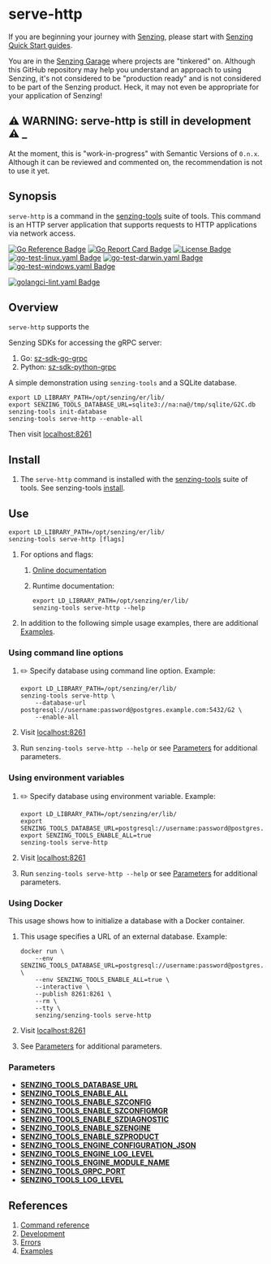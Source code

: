 # serve-http

If you are beginning your journey with [Senzing],
please start with [Senzing Quick Start guides].

You are in the [Senzing Garage] where projects are "tinkered" on.
Although this GitHub repository may help you understand an approach to using Senzing,
it's not considered to be "production ready" and is not considered to be part of the Senzing product.
Heck, it may not even be appropriate for your application of Senzing!

## :warning: WARNING: serve-http is still in development :warning: _

At the moment, this is "work-in-progress" with Semantic Versions of `0.n.x`.
Although it can be reviewed and commented on,
the recommendation is not to use it yet.

## Synopsis

`serve-http` is a command in the [senzing-tools] suite of tools.
This command is an
HTTP server application that supports requests to HTTP applications via network access.

[![Go Reference Badge]][Package reference]
[![Go Report Card Badge]][Go Report Card]
[![License Badge]][License]
[![go-test-linux.yaml Badge]][go-test-linux.yaml]
[![go-test-darwin.yaml Badge]][go-test-darwin.yaml]
[![go-test-windows.yaml Badge]][go-test-windows.yaml]

[![golangci-lint.yaml Badge]][golangci-lint.yaml]

## Overview

`serve-http` supports the

Senzing SDKs for accessing the gRPC server:

1. Go: [sz-sdk-go-grpc]
1. Python: [sz-sdk-python-grpc]

A simple demonstration using `senzing-tools` and a SQLite database.

```console
export LD_LIBRARY_PATH=/opt/senzing/er/lib/
export SENZING_TOOLS_DATABASE_URL=sqlite3://na:na@/tmp/sqlite/G2C.db
senzing-tools init-database
senzing-tools serve-http --enable-all

```

Then visit [localhost:8261]

## Install

1. The `serve-http` command is installed with the [senzing-tools] suite of tools.
   See senzing-tools [install].

## Use

```console
export LD_LIBRARY_PATH=/opt/senzing/er/lib/
senzing-tools serve-http [flags]
```

1. For options and flags:
    1. [Online documentation]
    1. Runtime documentation:

        ```console
        export LD_LIBRARY_PATH=/opt/senzing/er/lib/
        senzing-tools serve-http --help
        ```

1. In addition to the following simple usage examples, there are additional [Examples].

### Using command line options

1. :pencil2: Specify database using command line option.
   Example:

    ```console
    export LD_LIBRARY_PATH=/opt/senzing/er/lib/
    senzing-tools serve-http \
        --database-url postgresql://username:password@postgres.example.com:5432/G2 \
        --enable-all

    ```

1. Visit [localhost:8261]
1. Run `senzing-tools serve-http --help` or see [Parameters] for additional parameters.

### Using environment variables

1. :pencil2: Specify database using environment variable.
   Example:

    ```console
    export LD_LIBRARY_PATH=/opt/senzing/er/lib/
    export SENZING_TOOLS_DATABASE_URL=postgresql://username:password@postgres.example.com:5432/G2
    export SENZING_TOOLS_ENABLE_ALL=true
    senzing-tools serve-http
    ```

1. Visit [localhost:8261]
1. Run `senzing-tools serve-http --help` or see [Parameters] for additional parameters.

### Using Docker

This usage shows how to initialize a database with a Docker container.

1. This usage specifies a URL of an external database.
   Example:

    ```console
    docker run \
        --env SENZING_TOOLS_DATABASE_URL=postgresql://username:password@postgres.example.com:5432/G2 \
        --env SENZING_TOOLS_ENABLE_ALL=true \
        --interactive \
        --publish 8261:8261 \
        --rm \
        --tty \
        senzing/senzing-tools serve-http

    ```

1. Visit [localhost:8261]
1. See [Parameters] for additional parameters.

### Parameters

- **[SENZING_TOOLS_DATABASE_URL]**
- **[SENZING_TOOLS_ENABLE_ALL]**
- **[SENZING_TOOLS_ENABLE_SZCONFIG]**
- **[SENZING_TOOLS_ENABLE_SZCONFIGMGR]**
- **[SENZING_TOOLS_ENABLE_SZDIAGNOSTIC]**
- **[SENZING_TOOLS_ENABLE_SZENGINE]**
- **[SENZING_TOOLS_ENABLE_SZPRODUCT]**
- **[SENZING_TOOLS_ENGINE_CONFIGURATION_JSON]**
- **[SENZING_TOOLS_ENGINE_LOG_LEVEL]**
- **[SENZING_TOOLS_ENGINE_MODULE_NAME]**
- **[SENZING_TOOLS_GRPC_PORT]**
- **[SENZING_TOOLS_LOG_LEVEL]**

## References

1. [Command reference]
1. [Development]
1. [Errors]
1. [Examples]

[Command reference]: https://hub.senzing.com/senzing-tools/senzing-tools_serve-http.html
[Development]: docs/development.md
[Errors]: docs/errors.md
[Examples]: docs/examples.md
[Go Reference Badge]: https://pkg.go.dev/badge/github.com/senzing-garage/serve-http.svg
[Go Report Card Badge]: https://goreportcard.com/badge/github.com/senzing-garage/serve-http
[Go Report Card]: https://goreportcard.com/report/github.com/senzing-garage/serve-http
[go-test-darwin.yaml Badge]: https://github.com/senzing-garage/serve-http/actions/workflows/go-test-darwin.yaml/badge.svg
[go-test-darwin.yaml]: https://github.com/senzing-garage/serve-http/actions/workflows/go-test-darwin.yaml
[go-test-linux.yaml Badge]: https://github.com/senzing-garage/serve-http/actions/workflows/go-test-linux.yaml/badge.svg
[go-test-linux.yaml]: https://github.com/senzing-garage/serve-http/actions/workflows/go-test-linux.yaml
[go-test-windows.yaml Badge]: https://github.com/senzing-garage/serve-http/actions/workflows/go-test-windows.yaml/badge.svg
[go-test-windows.yaml]: https://github.com/senzing-garage/serve-http/actions/workflows/go-test-windows.yaml
[golangci-lint.yaml Badge]: https://github.com/senzing-garage/serve-http/actions/workflows/golangci-lint.yaml/badge.svg
[golangci-lint.yaml]: https://github.com/senzing-garage/serve-http/actions/workflows/golangci-lint.yaml
[install]: https://github.com/senzing-garage/senzing-tools#install
[License Badge]: https://img.shields.io/badge/License-Apache2-brightgreen.svg
[License]: https://github.com/senzing-garage/serve-http/blob/main/LICENSE
[localhost:8261]: http://localhost:8261
[Online documentation]: https://hub.senzing.com/senzing-tools/senzing-tools_serve-http.html
[Package reference]: https://pkg.go.dev/github.com/senzing-garage/serve-http
[Parameters]: #parameters
[Senzing Garage]: https://github.com/senzing-garage
[Senzing Quick Start guides]: https://docs.senzing.com/quickstart/
[SENZING_TOOLS_DATABASE_URL]: https://github.com/senzing-garage/knowledge-base/blob/main/lists/environment-variables.md#senzing_tools_database_url
[SENZING_TOOLS_ENABLE_ALL]: https://github.com/senzing-garage/knowledge-base/blob/main/lists/environment-variables.md#senzing_tools_enable_all
[SENZING_TOOLS_ENABLE_SZCONFIG]: https://github.com/senzing-garage/knowledge-base/blob/main/lists/environment-variables.md#senzing_tools_enable_szconfig
[SENZING_TOOLS_ENABLE_SZCONFIGMGR]: https://github.com/senzing-garage/knowledge-base/blob/main/lists/environment-variables.md#senzing_tools_enable_szconfigmgr
[SENZING_TOOLS_ENABLE_SZDIAGNOSTIC]: https://github.com/senzing-garage/knowledge-base/blob/main/lists/environment-variables.md#senzing_tools_enable_szdiagnostic
[SENZING_TOOLS_ENABLE_SZENGINE]: https://github.com/senzing-garage/knowledge-base/blob/main/lists/environment-variables.md#senzing_tools_enable_szengine
[SENZING_TOOLS_ENABLE_SzPRODUCT]: https://github.com/senzing-garage/knowledge-base/blob/main/lists/environment-variables.md#senzing_tools_enable_szproduct
[SENZING_TOOLS_ENGINE_CONFIGURATION_JSON]: https://github.com/senzing-garage/knowledge-base/blob/main/lists/environment-variables.md#senzing_tools_engine_configuration_json
[SENZING_TOOLS_ENGINE_LOG_LEVEL]: https://github.com/senzing-garage/knowledge-base/blob/main/lists/environment-variables.md#senzing_tools_engine_log_level
[SENZING_TOOLS_ENGINE_MODULE_NAME]: https://github.com/senzing-garage/knowledge-base/blob/main/lists/environment-variables.md#senzing_tools_engine_module_name
[SENZING_TOOLS_GRPC_PORT]: https://github.com/senzing-garage/knowledge-base/blob/main/lists/environment-variables.md#senzing_tools_grpc_port
[SENZING_TOOLS_LOG_LEVEL]: https://github.com/senzing-garage/knowledge-base/blob/main/lists/environment-variables.md#senzing_tools_log_level
[senzing-tools]: https://github.com/senzing-garage/senzing-tools
[Senzing]: https://senzing.com/
[sz-sdk-go-grpc]: https://github.com/senzing/sz-sdk-go-grpc
[sz-sdk-python-grpc]: https://github.com/senzing-garage/sz-sdk-python-grpc
